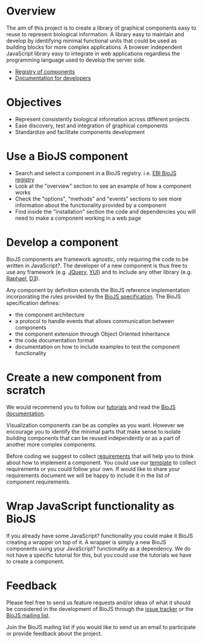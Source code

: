 # Overview
The aim of this project is to create a library of graphical components easy to reuse to represent biological information. A library easy to maintain and develop by identifying minimal functional units that could be used as building blocks for more complex applications. A browser independent JavaScript library easy to integrate in web applications regardless the programming language used to develop the server side.

* [Registry of components](http://www.ebi.ac.uk/Tools/biojs/registry)
* [Documentation for developers](https://github.com/biojs/biojs/wiki/Documentation)

# Objectives
* Represent consistently biological information across different projects
* Ease discovery, test and integration of graphical components
* Standardize and facilitate components development

# Use a BioJS component
* Search and select a component in a BioJS registry. i.e. [EBI BioJS registry](http://wwwdev.ebi.ac.uk/Tools/biojs/registry/components.html)
* Look at the "overview" section to see an example of how a component works
* Check the "options", "methods" and "events" sections to see more information about the functionality provided by a component
* Find inside the "installation" section the code and dependencies you will need to make a component working in a web page

# Develop a component
BioJS components are framework agnostic, only requiring the code to be written in JavaScript?. The developer of a new component is thus free to use any framework (e.g. [JQuery](http://jquery.com/), [YUI](http://yuilibrary.com/)) and to include any other library (e.g. [Raphael](http://raphaeljs.com/), [D3](http://d3js.org/)).

Any component by definition extends the BioJS reference implementation incorporating the rules provided by the [BioJS specification](https://docs.google.com/document/d/1gG036Bvwl4i-KX5BTHddGzeE_5eospL-864BrnsAS_s/edit). The BioJS specification defines:

* the component architecture
* a protocol to handle events that allows communication between components
* the component extension through Object Oriented Inheritance
* the code documentation format
* documentation on how to include examples to test the component functionality

# Create a new component from scratch

We would recommend you to follow our [tutorials](https://github.com/biojs/biojs/wiki/Documentation#tutorials) and read the [BioJS documentation](https://github.com/biojs/biojs/wiki/Documentation).

Visualization components can be as complex as you want. However we encourage you to identify the minimal parts that make sense to isolate building components that can be reused independently or as a part of another more complex components.

Before coding we suggest to collect [requirements](https://github.com/biojs/biojs/wiki/Documentation#requirements) that will help you to think about how to implement a component. You could use our [template](https://docs.google.com/document/d/1LLyUK0jEc8KXAtlmUc7vX68wvR3k8AoSdkLVSKcK1M0/edit) to collect requirements or you could follow your own. If would like to share your requirements document we will be happy to include it in the list of component requirements.

# Wrap JavaScript functionality as BioJS

If you already have some JavaScript? functionality you could make it BioJS creating a wrapper on top of it. A wrapper is simply a new BioJS components using your JavaScript? functionality as a dependency. We do not have a specific tutorial for this, but you could use the tutorials we have to create a component.

# Feedback
Please feel free to send us feature requests and/or ideas of what it should be considered in the development of BioJS through the [issue tracker](https://github.com/biojs/biojs/issues) or the [BioJS mailing list](biojs@googlegroups.com).

Join the BioJS mailing list if you would like to send us an email to participate or provide feedback about the project.
